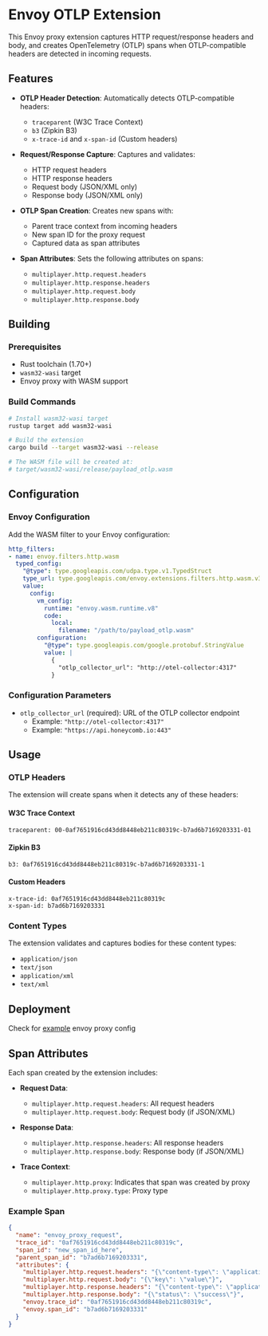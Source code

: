 # Envoy OTLP Extension

This Envoy proxy extension captures HTTP request/response headers and body, and creates OpenTelemetry (OTLP) spans when OTLP-compatible headers are detected in incoming requests.

## Features

- **OTLP Header Detection**: Automatically detects OTLP-compatible headers:
  - `traceparent` (W3C Trace Context)
  - `b3` (Zipkin B3)
  - `x-trace-id` and `x-span-id` (Custom headers)

- **Request/Response Capture**: Captures and validates:
  - HTTP request headers
  - HTTP response headers
  - Request body (JSON/XML only)
  - Response body (JSON/XML only)

- **OTLP Span Creation**: Creates new spans with:
  - Parent trace context from incoming headers
  - New span ID for the proxy request
  - Captured data as span attributes

- **Span Attributes**: Sets the following attributes on spans:
  - `multiplayer.http.request.headers`
  - `multiplayer.http.response.headers`
  - `multiplayer.http.request.body`
  - `multiplayer.http.response.body`

## Building

### Prerequisites

- Rust toolchain (1.70+)
- `wasm32-wasi` target
- Envoy proxy with WASM support

### Build Commands

```bash
# Install wasm32-wasi target
rustup target add wasm32-wasi

# Build the extension
cargo build --target wasm32-wasi --release

# The WASM file will be created at:
# target/wasm32-wasi/release/payload_otlp.wasm
```

## Configuration

### Envoy Configuration

Add the WASM filter to your Envoy configuration:

```yaml
http_filters:
- name: envoy.filters.http.wasm
  typed_config:
    "@type": type.googleapis.com/udpa.type.v1.TypedStruct
    type_url: type.googleapis.com/envoy.extensions.filters.http.wasm.v3.Wasm
    value:
      config:
        vm_config:
          runtime: "envoy.wasm.runtime.v8"
          code:
            local:
              filename: "/path/to/payload_otlp.wasm"
        configuration:
          "@type": type.googleapis.com/google.protobuf.StringValue
          value: |
            {
              "otlp_collector_url": "http://otel-collector:4317"
            }
```

### Configuration Parameters

- `otlp_collector_url` (required): URL of the OTLP collector endpoint
  - Example: `"http://otel-collector:4317"`
  - Example: `"https://api.honeycomb.io:443"`

## Usage

### OTLP Headers

The extension will create spans when it detects any of these headers:

#### W3C Trace Context
```
traceparent: 00-0af7651916cd43dd8448eb211c80319c-b7ad6b7169203331-01
```

#### Zipkin B3
```
b3: 0af7651916cd43dd8448eb211c80319c-b7ad6b7169203331-1
```

#### Custom Headers
```
x-trace-id: 0af7651916cd43dd8448eb211c80319c
x-span-id: b7ad6b7169203331
```

### Content Types

The extension validates and captures bodies for these content types:

- `application/json`
- `text/json`
- `application/xml`
- `text/xml`

## Deployment

Check for [example](./envoy-config.yaml) envoy proxy config


## Span Attributes

Each span created by the extension includes:

- **Request Data**:
  - `multiplayer.http.request.headers`: All request headers
  - `multiplayer.http.request.body`: Request body (if JSON/XML)

- **Response Data**:
  - `multiplayer.http.response.headers`: All response headers
  - `multiplayer.http.response.body`: Response body (if JSON/XML)

- **Trace Context**:
  - `multiplayer.http.proxy`: Indicates that span was created by proxy
  - `multiplayer.http.proxy.type`: Proxy type

### Example Span

```json
{
  "name": "envoy_proxy_request",
  "trace_id": "0af7651916cd43dd8448eb211c80319c",
  "span_id": "new_span_id_here",
  "parent_span_id": "b7ad6b7169203331",
  "attributes": {
    "multiplayer.http.request.headers": "{\"content-type\": \"application/json\", \"traceparent\": \"00-0af7651916cd43dd8448eb211c80319c-b7ad6b7169203331-01\"}",
    "multiplayer.http.request.body": "{\"key\": \"value\"}",
    "multiplayer.http.response.headers": "{\"content-type\": \"application/json\", \"content-length\": \"25\"}",
    "multiplayer.http.response.body": "{\"status\": \"success\"}",
    "envoy.trace_id": "0af7651916cd43dd8448eb211c80319c",
    "envoy.span_id": "b7ad6b7169203331"
  }
}
```
